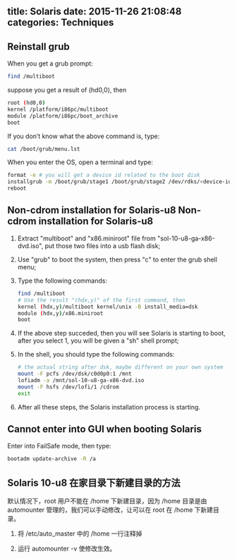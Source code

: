 title: Solaris
date: 2015-11-26 21:08:48
categories: Techniques
---

## Reinstall grub

When you get a grub prompt:

``` bash
find /multiboot
```

suppose you get a result of (hd0,0), then

``` bash
root (hd0,0)
kernel /platform/i86pc/multiboot
module /platform/i86pc/boot_archive
boot
```

If you don’t know what the above command is, type:

``` bash
cat /boot/grub/menu.lst
```

When you enter the OS, open a terminal and type:

``` bash
format -e # you will get a device id related to the boot disk
installgrub -m /boot/grub/stage1 /boot/grub/stage2 /dev/rdks/<device-id>
reboot
```

## Non-cdrom installation for Solaris-u8 Non-cdrom installation for Solaris-u8

1. Extract "multiboot" and "x86.miniroot" file from "sol-10-u8-ga-x86-dvd.iso", put those two files into a usb flash disk;

2. Use "grub" to boot the system, then press "c" to enter the grub shell menu;

3. Type the following commands:

    ``` bash
    find /multiboot
    # Use the result "(hdx,y)" of the first command, then
    kernel (hdx,y)/multiboot kernel/unix -B install_media=dsk
    module (hdx,y)/x86.miniroot
    boot
    ```

4. If the above step succeded, then you will see Solaris is starting to boot, after you select 1, you will be given a "sh" shell prompt;

5. In the shell, you should type the following commands:

    ``` bash
    # the actual string after dsk, maybe different on your own system
    mount -F pcfs /dev/dsk/c0d0p0:1 /mnt
    lofiadm -a /mnt/sol-10-u8-ga-x86-dvd.iso
    mount -F hsfs /dev/lofi/1 /cdrom
    exit
    ```

6. After all these steps, the Solaris installation process is starting.

## Cannot enter into GUI when booting Solaris

Enter into FailSafe mode, then type:

``` bash
bootadm update-archive -R /a
```

## Solaris 10-u8 在家目录下新建目录的方法

默认情况下，root 用户不能在 /home 下新建目录，因为 /home 目录是由 automounter 管理的，我们可以手动修改，让可以在 root 在 /home 下新建目录。

1. 将 /etc/auto\_master 中的 /home 一行注释掉

2. 运行 automounter -v 使修改生效。
